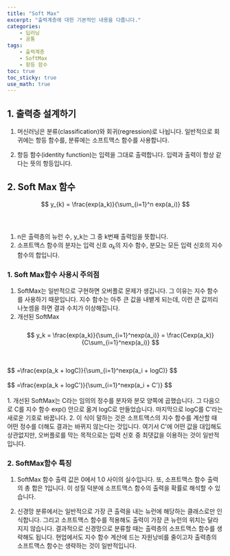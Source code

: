 ```yaml
---
title: "Soft Max"
excerpt: "출력계층에 대한 기본적인 내용을 다룹니다."
categories:
    - 딥러닝
    - 공통
tags:
    - 출력계층
    - SoftMax
    - 항등 함수
toc: true
toc_sticky: true
use_math: true
---
```


## 1. 출력층 설계하기
1. 머신러닝은 분류(classification)와 회귀(regression)로 나뉩니다. 일반적으로 회귀에는 항등 함수를, 분류에는 소프트맥스 함수를 사용합니다.

2. 항등 함수(identity function)는 입력을 그대로 출력합니다. 입력과 출력이 항상 같다는 뜻의 항등입니다.

## 2. Soft Max 함수
$$
y_{k} = \frac{exp(a_k)}{\sum_{i=1}^n exp(a_i)}
$$
<br/>
<br/>
1. n은 출력층의 뉴런 수, y_k는 그 중 k번째 출력임을 뜻합니다.
2. 소프트맥스 함수의 분자는 입력 신호 $a_k$의 지수 함수, 분모는 모든 입력 신호의 지수 함수의 합입니다.

### 1. Soft Max함수 사용시 주의점
1. SoftMax는 일반적으로 구현하면 오버플로 문제가 생깁니다. 그 이유는 지수 함수를 사용하기 때문입니다. 지수 함수는 아주 큰 값을 내뱉게 되는데, 이런 큰 값끼리 나눗셈을 하면 결과 수치가 이상해집니다.
2. 개선된 SoftMax<br/><br/>
$$
y_k = \frac{exp(a_k)}{\sum_{i=1}^nexp(a_i)} = \frac{Cexp(a_k)}{C\sum_{i=1}^nexp(a_i)}
$$
<br/>
<br/>
$$
=\frac{exp(a_k + logC)}{\sum_{i=1}^nexp(a_i + logC)}
$$
<br/>
<br/>
$$
=\frac{exp(a_k + logC')}{\sum_{i=1}^nexp(a_i + C')}
$$
<br/>
<br/>
    1. 개선된 SoftMax는 C라는 임의의 정수를 분자와 분모 양쪽에 곱했습니다. 그 다음으로 C를 지수 함수 exp() 안으로 옮겨 logC로 만들었습니다. 마지막으로 logC를 C'라는 새로운 기호로 바꿉니다.
    2. 이 식이 말하는 것은 소프트맥스의 지수 함수를 계산할 때 어떤 정수를 더해도 결과는 바뀌지 않는다는 것입니다. 여기서 C'에 어떤 값을 대입해도 상관없지만, 오버플로를 막는 목적으로는 입력 신호 중 최댓값을 이용하는 것이 일반적입니다.

### 2. SoftMax함수 특징
1. SoftMax 함수 출력 값은 0에서 1.0 사이의 실수입니다. 또, 소프트맥스 함수 출력의 총 합은 1입니다. 이 성질 덕분에 소프트맥스 함수의 출력을 확률로 해석할 수 있습니다.

2. 신경망 분류에서는 일반적으로 가장 큰 출력을 내는 뉴런에 해당하는 클래스로만 인식합니다. 그리고 소프트맥스 함수를 적용해도 출력이 가장 큰 뉴런의 위치는 달라지지 않습니다. 결과적으로 신경망으로 분류할 때는 출력층의 소프트맥스 함수를 생략해도 됩니다. 현업에서도 지수 함수 계산에 드는 자원낭비를 줄이고자 출력층의 소프트맥스 함수는 생략하는 것이 일반적입니다.